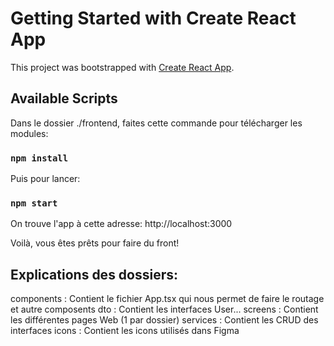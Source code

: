 # Getting Started with Create React App

This project was bootstrapped with [Create React App](https://github.com/facebook/create-react-app).

## Available Scripts

Dans le dossier ./frontend, faites cette commande pour télécharger les modules:

### `npm install`


Puis pour lancer:

### `npm start`

On trouve l'app à cette adresse: http://localhost:3000

Voilà, vous êtes prêts pour faire du front!

## Explications des dossiers:

components : Contient le fichier App.tsx qui nous permet de faire le routage et autre composents
dto : Contient les interfaces User...
screens : Contient les différentes pages Web (1 par dossier)
services : Contient les CRUD des interfaces
icons : Contient les icons utilisés dans Figma